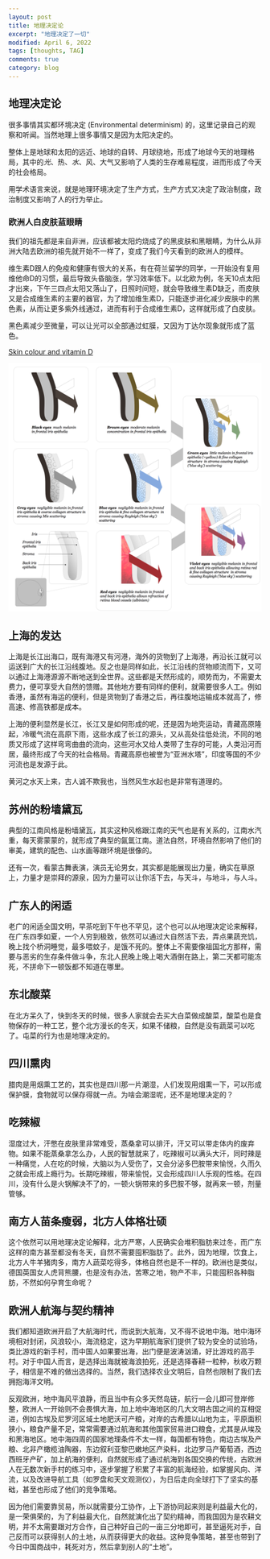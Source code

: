 ```yaml
---
layout: post
title: 地理决定论
excerpt: "地理决定了一切"
modified: April 6, 2022
tags: [thoughts, TAG]
comments: true
category: blog
---
```




## 地理决定论

很多事情其实都环境决定 (Environmental determinism) 的，这里记录自己的观察和听闻。当然地理上很多事情又是因为太阳决定的。

整体上是地球和太阳的远近、地球的自转、月球绕地，形成了地球今天的地理格局，其中的*光*、热、*水*、风、大气又影响了人类的生存难易程度，进而形成了今天的社会格局。



用学术语言来说，就是地理环境决定了生产方式，生产方式又决定了政治制度，政治制度又影响了人的行为举止。



### 欧洲人白皮肤蓝眼睛

我们的祖先都是来自非洲，应该都被太阳灼烧成了的黑皮肤和黑眼睛，为什么从非洲大陆去欧洲的祖先就开始不一样了，变成了我们今天看到的欧洲人的模样。

维生素D跟人的免疫和健康有很大的关系，有在荷兰留学的同学，一开始没有复用维他命D的习惯，最后导致头昏脑涨，学习效率低下。以北欧为例，冬天10点太阳才出来，下午三四点太阳又落山了，日照时间短，就会导致维生素D缺乏，而皮肤又是合成维生素的主要的器官，为了增加维生素D，只能逐步进化减少皮肤中的黑色素，从而让更多紫外线通过，进而有利于合成维生素D，这样就形成了白皮肤。

黑色素减少至微量，可以让光可以全部通过虹膜，又因为丁达尔现象就形成了蓝色。



[Skin colour and vitamin D](https://onlinelibrary.wiley.com/doi/pdf/10.1111/exd.14142)



![eye colors](/assets/blog-images/20220308/eye_color.png)





## 上海的发达

上海是长江出海口，既有海港又有河港，海外的货物到了上海港，再沿长江就可以运送到广大的长江沿线腹地。反之也是同样如此，长江沿线的货物顺流而下，又可以通过上海港源源不断地送到全世界。这些都是天然形成的，顺势而为，不需要太费力，便可享受大自然的馈赠。其他地方要有同样的便利，就需要很多人工。例如香港，虽然有海运的便利，但是货物到了香港之后，再往腹地运输成本就高了，修高速、修高铁都是成本。

上海的便利显然是长江，长江又是如何形成的呢，还是因为地壳运动，青藏高原隆起，冷暖气流在高原下雨，这些水成了长江的源头，又从高处往低处流，不同的地质又形成了这样弯弯曲曲的流向，这些河水又给人类带了生存的可能，人类沿河而居，最终形成了今天的社会格局。青藏高原也被誉为“亚洲水塔”，印度等国的不少河流也是发源于此。

黄河之水天上来，古人诚不欺我也，当然风生水起也是非常有道理的。



## 苏州的粉墙黛瓦

典型的江南风格是粉墙黛瓦，其实这种风格跟江南的天气也是有关系的，江南水汽重，每天雾蒙蒙的，就形成了典型的氤氲江南。道法自然，环境自然影响了他们的审美，建筑的配色、山水画等跟环境是很像的。

还有一次，看蒙古舞表演，演员无论男女，其实都是能展现出力量，确实在草原上，力量才是崇拜的源泉，因为力量可以让你活下去，与天斗，与地斗，与人斗。



## 广东人的闲适

老广的闲适全国文明，早茶吃到下午也不罕见，这个也可以从地理决定论来解释，在广东四季如夏，一个人穷到极致，依然可以通过大自然活下去，弄点果蔬充饥，晚上找个桥洞睡觉，最多喂蚊子，是饿不死的。整体上不需要像祖国北方那样，需要与恶劣的生存条件做斗争，东北人民晚上晚上喝大酒倒在路上，第二天都可能冻死，不拼命下一顿饭都不知道在哪里。



## 东北酸菜

在北方呆久了，快到冬天的时候，很多人家就会去买大白菜做成酸菜，酸菜也是食物保存的一种工艺，整个北方漫长的冬天，如果不储粮，自然是没有蔬菜可以吃了。屯菜的行为也是地理决定的。



## 四川熏肉

腊肉是用烟熏工艺的，其实也是四川那一片潮湿，人们发现用烟熏一下，可以形成保护膜，食物就可以保存得就一点。为啥会潮湿呢，还不是地理决定的？



## 吃辣椒

湿度过大，汗憋在皮肤里非常难受，蒸桑拿可以排汗，汗又可以带走体内的废弃物。如果不能蒸桑拿怎么办，人民的智慧就来了，吃辣椒可以满头大汗，同时辣是一种痛觉，人在吃的时候，大脑以为人受伤了，又会分泌多巴胺带来愉悦，久而久之就会形成上瘾行为。长期吃辣椒，带来愉悦，又会形成四川人乐观的性格。在四川，没有什么是火锅解决不了的，一顿火锅带来的多巴胺不够，就再来一顿，剂量管够。



## 南方人苗条瘦弱，北方人体格壮硕

这个依然可以用地理决定论解释，北方严寒，人民确实会堆积脂肪来过冬，而广东这样的南方甚至都没有冬天，自然不需要囤积脂肪了。此外，因为地理，饮食上，北方人牛羊猪肉多，南方人蔬菜吃得多，体格自然也是不一样的。欧洲也是类似，德国英国女人虎背熊腰，也是没有办法，苦寒之地，物产不丰，只能囤积各种脂肪，不然如何孕育生命呢？





## 欧洲人航海与契约精神

我们都知道欧洲开启了大航海时代，而说到大航海，又不得不说地中海。地中海环境相对封闭，风浪较小，海流稳定，这为早期航海家们提供了较为安全的试验场，类比游戏的新手村，而中国人如果要出海，出门便是波涛汹涌，好比游戏的高手村。对于中国人而言，是选择出海就被海浪拍死，还是选择春耕一粒种，秋收万颗子，相信是不难的做出选择的。当然，我们选择农业文明后，自然也限制了我们去拥抱海洋文明。

反观欧洲，地中海风平浪静，而且当中有众多天然岛链，航行一会儿即可登岸修整，欧洲人一开始则不会畏惧大海，加上地中海地区的几大文明古国之间的互相促进，例如古埃及尼罗河区域土地肥沃可产粮，对岸的古希腊以山地为主，平原面积狭小，粮食产量不足，常常需要通过航海和其他国家贸易进口粮食，尤其是从埃及和黑海地区。地中海四周的国家地理条件不太一样，每国都有特色，南边古埃及产粮、北非产橄榄油陶器，东边叙利亚黎巴嫩地区产染料，北边罗马产葡萄酒，西边西班牙产矿，加上航海的便利，自然就形成了通过航海到各国交换的传统，古欧洲人在无数次新手村的练习中，逐步掌握了积累了丰富的航海经验，如掌握风向、洋流，以及改进导航工具（如罗盘和天文观测仪），为日后走向全球打下了坚实的基础，甚至也形成了他们的竞争策略。

因为他们需要靠贸易，所以就需要分工协作，上下游协同起来则是利益最大化的，是一荣俱荣的，为了利益最大化，自然就演化出了契约精神，而我国因为是农耕文明，并不太需要跟对方合作，自己种好自己的一亩三分地即可，甚至逼死对手，自己反而可以获得别人的土地，从而获得更大的收益。这种竞争策略，甚至也带到了今日中国商战中，耗死对方，然后拿到别人的“土地”。



